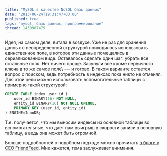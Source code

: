 ```yaml
---
title: "MySQL в качестве NoSQL базы данных"
date: "2013-06-24T19:31:47+03:00"
published: true
tags: "mysql, базы данных, программирование"
thread: 1430987479
---
```


Идея, на самом деле, витала в воздухе. Уже не раз для хранения данных с неопределенной структурой приходилось
использовать единственное поле, в которое эти данные помещались в сериализованном виде. Оставалось сделать один
шаг: убрать все остальные поля. Нет ничего проще. Засунули все кроме первичного ключа в то же самое поле\ --- и готово.
В таком варианте остается вопрос с поиском, ведь потребность в индексах пока никто не отменял. Для этой цели можно
использовать вспомогательные таблицы c примерно такой структурой:

~~~~~sql
CREATE TABLE index_user_id (
    user_id BINARY(16) NOT NULL,
    entity_id BINARY(16) NOT NULL UNIQUE,
    PRIMARY KEY (user_id, entity_id)
) ENGINE=InnoDB;
~~~~~

Т.е. получается, что мы выносим индексы из основной таблицы во вспомогательные, что дает нам выигрыш в скорости записи
в основную таблицу, а ведь она может быть огромной.

Больше подробностей о подобном подходе можно прочитать
[в блоге у CEO FriendFeed](http://backchannel.org/blog/friendfeed-schemaless-mysql). Мне кажется, тема заслуживает
внимания.
